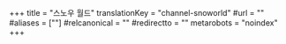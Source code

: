 +++
title = "스노우 월드"
translationKey = "channel-snoworld"
#url = ""
#aliases = [""]
#relcanonical = ""
#redirectto = ""
metarobots = "noindex"
+++
